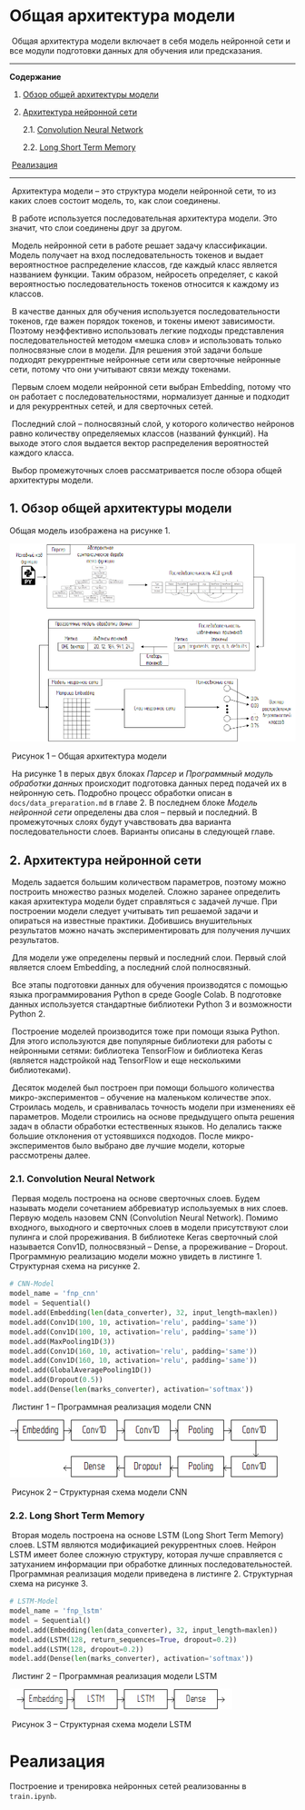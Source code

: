 # Общая архитектура модели

​		Общая архитектура модели включает в себя модель нейронной сети и все модули подготовки данных для обучения или предсказания.

------

**Содержание**

1. [Обзор общей архитектуры модели](#обзор-общей-архитектуры-модели)

2. [Архитектура нейронной сети](#архитектура-нейронной-сети)

   2.1.  [Convolution Neural Network](#convolution-neural-network)

   2.2.  [Long Short Term Memory](#long-short-term-memory)

​    [Реализация](#реализация)

------

​		Архитектура модели – это структура модели нейронной сети, то из каких слоев состоит модель, то, как слои соединены.

​		В работе используется последовательная архитектура модели. Это значит, что слои соединены друг за другом.

​		Модель нейронной сети в работе решает задачу классификации. Модель получает на вход последовательность токенов и выдает вероятностное распределение классов, где каждый класс является названием функции. Таким образом, нейросеть определяет, с какой вероятностью последовательность токенов относится к  каждому из классов.

​		В качестве данных для обучения используется последовательности токенов, где важен порядок токенов, и токены имеют зависимости. Поэтому неэффективно использовать легкие подходы представления последовательностей методом «мешка слов» и использовать только полносвязные слои в модели. Для решения этой задачи больше подходят рекуррентные нейронные сети или сверточные нейронные сети, потому что они учитывают связи между токенами.

​		Первым слоем модели нейронной сети выбран Embedding, потому что он работает с последовательностями, нормализует данные и подходит и для рекуррентных сетей, и для сверточных сетей. 

​		Последний слой – полносвязный слой, у которого количество нейронов равно количеству определяемых классов (названий функций). На выходе этого слоя выдается вектор распределения вероятностей каждого класса.

​	 Выбор промежуточных слоев рассматривается после обзора общей архитектуры модели.

## 1. Обзор общей архитектуры модели

Общая модель изображена на рисунке 1.

<img src="images/main_architecture.png"  />

​			Рисунок 1 – Общая архитектура модели

​		На рисунке 1 в перых двух блоках *Парсер* и *Программный модуль обработки данных* происходит подготовка данных перед подачей их в нейронную сеть. Подробно процесс обработки описан в `docs/data_preparation.md` в главе 2. В последнем блоке *Модель нейронной сети* определены два слоя – первый и последний. В промежуточных слоях будут учавствовать два варианта последовательности слоев. Варианты описаны в следующей главе.

## 2. Архитектура нейронной сети

​		Модель задается большим количеством параметров, поэтому можно построить множество разных моделей. Сложно заранее определить какая архитектура модели будет справляться с задачей лучше. При построении модели следует учитывать тип решаемой задачи и опираться на известные практики. Добившись внушительных результатов можно начать экспериментировать для получения лучших результатов.

​		Для модели уже определены первый и последний слои. Первый слой является слоем Embedding, а последний слой полносвязный.

​		Все этапы подготовки данных для обучения производятся с помощью языка программирования Python в среде Google Colab. В подготовке данных используется стандартные библиотеки Python 3 и возможности Python 2.

​		Построение моделей производится тоже при помощи языка Python. Для этого используются две популярные библиотеки для работы с нейронными сетями: библиотека TensorFlow и библиотека Keras (является надстройкой над TensorFlow и еще несколькими библиотеками).

​		Десяток моделей был построен при помощи большого количества микро-экспериментов – обучение на маленьком количестве эпох. Строилась модель, и сравнивалась точность модели при изменениях её параметров. Модели строились на основе предыдущего опыта решения задач в области обработки естественных языков. Но делались также большие отклонения от устоявшихся подходов. После микро-экспериментов было выбрано две лучшие модели, которые рассмотрены далее.

### 2.1.  Convolution Neural Network

​		Первая модель построена на основе сверточных слоев. Будем называть модели сочетанием аббревиатур используемых в них слоев. Первую модель назовем CNN (Convolution Neural Network). Помимо входного, выходного и сверточных слоев в модели присутствуют слои пулинга и слой прореживания. В библиотеке Keras сверточный слой называется Conv1D, полносвязный – Dense, а прореживание – Dropout. Программную реализацию модели можно увидеть в листинге 1. Структурная схема на рисунке 2.

```python
# CNN-Model
model_name = 'fnp_cnn'
model = Sequential()
model.add(Embedding(len(data_converter), 32, input_length=maxlen))
model.add(Conv1D(100, 10, activation='relu', padding='same'))
model.add(Conv1D(100, 10, activation='relu', padding='same'))
model.add(MaxPooling1D(3))
model.add(Conv1D(160, 10, activation='relu', padding='same'))
model.add(Conv1D(160, 10, activation='relu', padding='same'))
model.add(GlobalAveragePooling1D())
model.add(Dropout(0.5))
model.add(Dense(len(marks_converter), activation='softmax'))
```

​		Листинг 1 – Программная реализация модели CNN

![](images/cnn_model.png)

​		Рисунок 2 – Структурная схема модели CNN

### 2.2.  Long Short Term Memory

​		Вторая модель построена на основе LSTM (Long Short Term Memory) слоев. LSTM являются модификацией рекуррентных слоев. Нейрон LSTM имеет более сложную структуру, которая лучше справляется с затуханием информации при обработке длинных последовательностей. Программная реализация модели приведена в листинге 2. Структурная схема на рисунке 3.

```python
# LSTM-Model
model_name = 'fnp_lstm'
model = Sequential()
model.add(Embedding(len(data_converter), 32, input_length=maxlen))
model.add(LSTM(128, return_sequences=True, dropout=0.2))
model.add(LSTM(128, dropout=0.2))
model.add(Dense(len(marks_converter), activation='softmax'))
```

​		Листинг 2 – Программная реализация модели LSTM

![](images/lstm_model.png)

​		Рисунок 3 – Структурная схема модели LSTM 

# Реализация

Построение и тренировка нейронных сетей реализованны в `train.ipynb`.